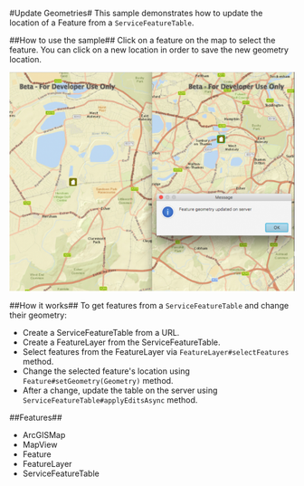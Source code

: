 #Update Geometries#
This sample demonstrates how to update the location of a Feature from a `ServiceFeatureTable`.

##How to use the sample##
Click on a feature on the map to select the feature. You can click on a new location in order to save the new geometry location.

![](UpdateGeometries.png)

##How it works##
To get features from a `ServiceFeatureTable` and change their geometry:

- Create a ServiceFeatureTable from a URL.
- Create a FeatureLayer from the ServiceFeatureTable.
- Select features from the FeatureLayer via `FeatureLayer#selectFeatures` method.
- Change the selected feature's location using `Feature#setGeometry(Geometry)` method.
- After a change, update the table on the server using `ServiceFeatureTable#applyEditsAsync` method.

##Features##
- ArcGISMap
- MapView
- Feature
- FeatureLayer
- ServiceFeatureTable
